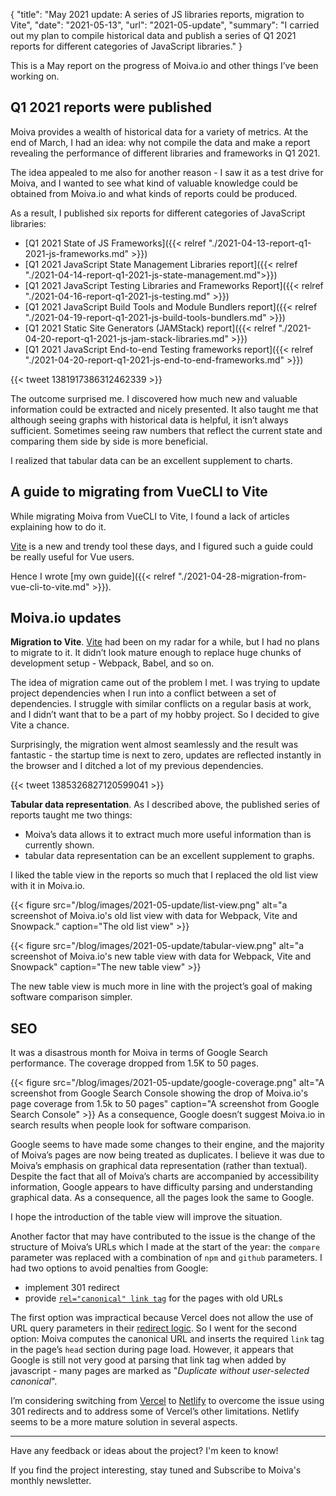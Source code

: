 {
    "title": "May 2021 update: A series of JS libraries reports, migration to Vite",
    "date": "2021-05-13",
    "url": "2021-05-update",
    "summary": "I carried out my plan to compile historical data and publish a series of Q1 2021 reports for different categories of JavaScript libraries."
}

This is a May report on the progress of Moiva.io and other things I’ve been working on.

## Q1 2021 reports were published
Moiva provides a wealth of historical data for a variety of metrics. At the end of March, I had an idea: why not compile the data and make a report revealing the performance of different libraries and frameworks in Q1 2021.

The idea appealed to me also for another reason - I saw it as a test drive for Moiva, and I wanted to see what kind of valuable knowledge could be obtained from Moiva.io and what kinds of reports could be produced.

As a result, I published six reports for different categories of JavaScript libraries:
- [Q1 2021 State of JS Frameworks]({{< relref "./2021-04-13-report-q1-2021-js-frameworks.md" >}})
- [Q1 2021 JavaScript State Management Libraries report]({{< relref "./2021-04-14-report-q1-2021-js-state-management.md">}})
- [Q1 2021 JavaScript Testing Libraries and Frameworks Report]({{< relref "./2021-04-16-report-q1-2021-js-testing.md" >}})
- [Q1 2021 JavaScript Build Tools and Module Bundlers report]({{< relref "./2021-04-19-report-q1-2021-js-build-tools-bundlers.md" >}})
- [Q1 2021 Static Site Generators (JAMStack) report]({{< relref "./2021-04-20-report-q1-2021-js-jam-stack-libraries.md" >}})
- [Q1 2021 JavaScript End-to-end Testing frameworks report]({{< relref "./2021-04-20-report-q1-2021-js-end-to-end-frameworks.md" >}})

{{< tweet 1381917386312462339 >}}

The outcome surprised me. I discovered how much new and valuable information could be extracted and nicely presented. It also taught me that although seeing graphs with historical data is helpful, it isn’t always sufficient. Sometimes seeing raw numbers that reflect the current state and comparing them side by side is more beneficial.

I realized that tabular data can be an excellent supplement to charts.

## A guide to migrating from VueCLI to Vite
While migrating Moiva from VueCLI to Vite, I found a lack of articles explaining how to do it.

[Vite](https://vitejs.dev/) is a new and trendy tool these days, and I figured such a guide could be really useful for Vue users.

Hence I wrote [my own guide]({{< relref "./2021-04-28-migration-from-vue-cli-to-vite.md" >}}).

## Moiva.io updates
__Migration to Vite__.
[Vite](https://vitejs.dev/) had been on my radar for a while, but I had no plans to migrate to it. It didn’t look mature enough to replace huge chunks of development setup - Webpack, Babel, and so on.

The idea of migration came out of the problem I met. I was trying to update project dependencies when I run into a conflict between a set of dependencies. I struggle with similar conflicts on a regular basis at work, and I didn’t want that to be a part of my hobby project. So I decided to give Vite a chance.

Surprisingly, the migration went almost seamlessly and the result was fantastic - the startup time is next to zero, updates are reflected instantly in the browser and I ditched a lot of my previous dependencies.

{{< tweet 1385326827120599041 >}}

__Tabular data representation__. As I described above, the published series of reports taught me two things:
- Moiva’s data allows it to extract much more useful information than is currently shown.
- tabular data representation can be an excellent supplement to graphs.

I liked the table view in the reports so much that I replaced the old list view with it in Moiva.io.

{{< figure src="/blog/images/2021-05-update/list-view.png" alt="a screenshot of Moiva.io's old list view with data for Webpack, Vite and Snowpack." caption="The old list view" >}}

{{< figure src="/blog/images/2021-05-update/tabular-view.png" alt="a screenshot of Moiva.io's new table view with data for Webpack, Vite and Snowpack" caption="The new table view" >}}

The new table view is much more in line with the project’s goal of making software comparison simpler.

## SEO
It was a disastrous month for Moiva in terms of Google Search performance. The coverage dropped from 1.5K to 50 pages. 

{{< figure src="/blog/images/2021-05-update/google-coverage.png" alt="A screenshot from Google Search Console showing the drop of Moiva.io's page coverage from 1.5k to 50 pages" caption="A screenshot from Google Search Console" >}}
As a consequence, Google doesn’t suggest Moiva.io in search results when people look for software comparison.

Google seems to have made some changes to their engine, and the majority of Moiva’s pages are now being treated as duplicates. I believe it was due to Moiva’s emphasis on graphical data representation (rather than textual). Despite the fact that all of Moiva’s charts are accompanied by accessibility information, Google appears to have difficulty parsing and understanding graphical data. As a consequence, all the pages look the same to Google.

I hope the introduction of the table view will improve the situation.

Another factor that may have contributed to the issue is the change of the structure of Moiva’s URLs which I made at the start of the year: the `compare` parameter was replaced with a combination of `npm` and `github` parameters. I had two options to avoid penalties from Google:
- implement 301 redirect
- provide [`rel="canonical" link tag`](https://developers.google.com/search/docs/advanced/crawling/consolidate-duplicate-urls#rel-canonical-link-method) for the pages with old URLs

The first option was impractical because Vercel does not allow the use of URL query parameters in their [redirect logic](https://vercel.com/docs/configuration#project/redirects). So I went for the second option: Moiva computes the canonical URL and inserts the required `link` tag in the page’s `head` section during page load. However, it appears that Google is still not very good at parsing that link tag when added by javascript  - many pages are marked as "_Duplicate without user-selected canonical_".

I’m considering switching from [Vercel](http://vercel.com/) to [Netlify](https://www.netlify.com/) to overcome the issue using 301 redirects and to address some of Vercel’s other limitations. Netlify seems to be a more mature solution in several aspects.

---

Have any feedback or ideas about the project? I'm keen to know!

If you find the project interesting, stay tuned and Subscribe to Moiva's monthly newsletter.
